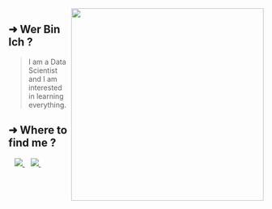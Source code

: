 <img align='right' src="https://github-readme-stats.vercel.app/api?username=zzak00&show_icons=true&hide_border=true&theme=dark&hide_title=true" width="380" >
<div align='left'>
  
## ➜  Wer Bin Ich ?
  
>  I am a Data Scientist and I am interested in learning everything.
</div>

## ➜ Where to find me ?
<p align='center'>
<p align='left'>
  <!-- <a href="https://www.facebook.com/lion.abderrazak10/">
    <img src="https://img.shields.io/badge/facebook-%231877F2.svg?&style=for-the-badge&logo=facebook&logoColor=white" /> -->
  </a>&nbsp;&nbsp;
  <a href="https://www.linkedin.com/in/abderrazzak-bajjou/">
    <img src="https://img.shields.io/badge/linkedin-%230077B5.svg?&style=for-the-badge&logo=linkedin&logoColor=white" />
  </a>&nbsp;&nbsp;
  <a href="https://www.reddit.com/user/zzak00">
    <img src="https://img.shields.io/badge/Reddit-FF4500?style=for-the-badge&logo=reddit&logoColor=white" />
  </a>&nbsp;&nbsp;
 
</p>

